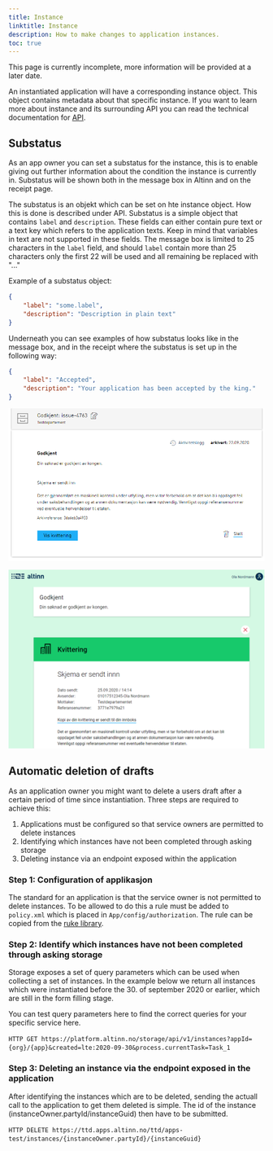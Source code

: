 ```yaml
---
title: Instance
linktitle: Instance
description: How to make changes to application instances.
toc: true
---
```


This page is currently incomplete, more information will be provided at a later date.

An instantiated application will have a corresponding instance object. This object contains metadata about that specific instance.
If you want to learn more about instance and its surrounding API you can read the technical documentation for [API](../../api).

## Substatus

As an app owner you can set a substatus for the instance, this is to enable giving out further information about the condition the instance is currently in.
Substatus will be shown both in the message box in Altinn and on the receipt page.

The substatus is an objekt which can be set on hte instance object. How this is done is described under API.
Substatus is a simple object that contains `label` and `description`. These fields can either contain pure text or a text key which refers to the application texts. Keep in mind that variables in text are not supported in these fields. 
The message box is limited to 25 characters in the `label` field, and should `label` contain more than 25 characters only the first 22 will be used and all remaining be replaced with "..."

Example of a substatus object: 
```json
{
    "label": "some.label",
    "description": "Description in plain text"
}
```

Underneath you can see examples of how substatus looks like in the message box, and in the receipt where the substatus is set up in the following way:
```json
{
    "label": "Accepted",
    "description": "Your application has been accepted by the king."
}
```

![Substatus in message box](meldingsboks.png "Substatus in message box")

![Substatus in receipt](app.png "Substatus in receipt")

## Automatic deletion of drafts

As an application owner you might want to delete a users draft after a certain period of time since instantiation.
Three steps are required to achieve this:

1. Applications must be configured so that service owners are permitted to delete instances 
2. Identifying which instances have not been completed through asking storage
3. Deleting instance via an endpoint exposed within the application

### Step 1: Configuration of applikasjon

The standard for an application is that the service owner is not permitted to delete instances.
To be allowed to do this a rule must be added to `policy.xml` which is placed in `App/config/authorization`.
The rule can be copied from the [ruke library](../autorisasjon/regelbibliotek/#org-can-delete-an-instance-of-orgapp-in-any-task-or-event).

### Step 2: Identify which instances have not been completed through asking storage

Storage exposes a set of query parameters which can be used when collecting a set of instances.
In the example below we return all instances which were instantiated before the 30. of september 2020 or earlier, 
which are still in the form filling stage. 

You can test query parameters here to find the correct queries for your specific service here.

`HTTP GET https://platform.altinn.no/storage/api/v1/instances?appId={org}/{app}&created=lte:2020-09-30&process.currentTask=Task_1`

### Step 3: Deleting an instance via the endpoint exposed in the application

After identifying the instances which are to be deleted, sending the actuall call to the 
application to get them deleted is simple. The id of the instance (instanceOwner.partyId/instanceGuid) then have to be submitted. 

`HTTP DELETE https://ttd.apps.altinn.no/ttd/apps-test/instances/{instanceOwner.partyId}/{instanceGuid}`
